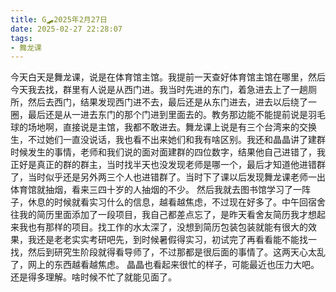 ```yaml
---
title: G🛹2025年2月27日
date: 2025-02-27 22:28:07
tags:
- 舞龙课
---
```


今天白天是舞龙课，说是在体育馆主馆。我提前一天查好体育馆主馆在哪里，然后今天我去找，群里有人说是从西门进。我当时先进的东门，着急进去上了一趟厕所，然后去西门，结果发现西门进不去，最后还是从东门进去，进去以后绕了一圈，最后还是从一进去东门的那个门进到里面去的。教务那边能不能提前说是羽毛球的场地啊，直接说是主馆，我都不敢进去。舞龙课上说是有三个台湾来的交换生，不过她们一直没说话，我也看不出来她们和我有啥区别。我还和晶晶讲了建群时候发生的事情，老师和我们说的面对面建群的四位数字，结果他自己进错了，我正好是真正的群的群主，当时找半天也没发现老师是哪一个，最后才知道他进错群了，当时似乎还是另外两三个人也进错群了。当时下了课以后发现舞龙课老师一出体育馆就抽烟，看来三四十岁的人抽烟的不少。
然后我就去图书馆学习了一阵子，休息的时候就看实习什么的信息，越看越焦虑，不过现在好多了。中午回宿舍往我的简历里面添加了一段项目，我自己都差点忘了，是昨天看舍友简历我才想起来我也有那样的项目。找工作的水太深了，没想到简历包装包装就能有很大的效果，我还是老老实实考研吧先，到时候暑假得实习，初试完了再看看能不能找一找，然后到研究生阶段就得看导师了，不过那都是很后面的事情了。这两天心太乱了，网上的东西越看越焦虑。
晶晶也看起来很忙的样子，可能最近也压力大吧。还是得多理解。啥时候不忙了就能见面了。
